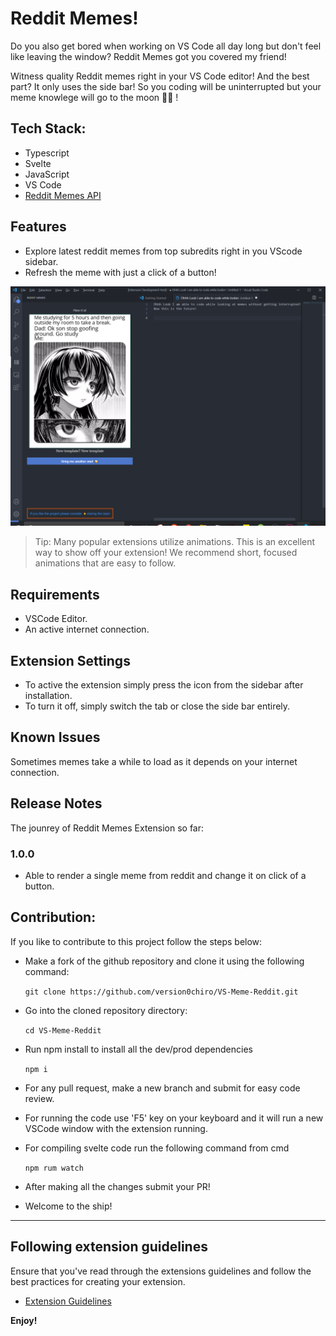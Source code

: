 # Reddit Memes!

Do you also get bored when working on VS Code all day long but don't feel like leaving the window? Reddit Memes got you covered my friend!

Witness quality Reddit memes right in your VS Code editor! And the best part? It only uses the side bar! So you coding will be uninterrupted but your meme knowlege will go to the moon 🚀🚀 !

## Tech Stack:

- Typescript
- Svelte
- JavaScript
- VS Code
- [Reddit Memes API](https://github.com/D3vd/Meme_Api) 

## Features

- Explore latest reddit memes from top subredits right in you VScode sidebar.
- Refresh the meme with just a click of a button!


![feature sidebar](github_media/feature_preview.png)

> Tip: Many popular extensions utilize animations. This is an excellent way to show off your extension! We recommend short, focused animations that are easy to follow.

## Requirements

- VSCode Editor.
- An active internet connection.

## Extension Settings

- To active the extension simply press the icon from the sidebar after installation.
- To turn it off, simply switch the tab or close the side bar entirely.

## Known Issues

Sometimes memes take a while to load as it depends on your internet connection.

## Release Notes

The jounrey of Reddit Memes Extension so far:

### 1.0.0

- Able to render a single meme from reddit and change it on click of a button.


## Contribution:

 If you like to contribute to this project follow the steps below: 
 - Make a fork of the github repository and clone it using the following command:

    `git clone https://github.com/version0chiro/VS-Meme-Reddit.git
    `
- Go into the cloned repository directory:

    `cd VS-Meme-Reddit
    `
- Run npm install to install all the dev/prod dependencies 

    `npm i
    `

- For any pull request, make a new branch and submit for easy code review.

- For running the code use 'F5' key on your keyboard and it will run a new VSCode window with the extension running.

- For compiling svelte code run the following command from cmd

    `npm rum watch
    `

- After making all the changes submit your PR!

- Welcome to the ship!
-----------------------------------------------------------------------------------------------------------
## Following extension guidelines

Ensure that you've read through the extensions guidelines and follow the best practices for creating your extension.

* [Extension Guidelines](https://code.visualstudio.com/api/references/extension-guidelines)


**Enjoy!**
